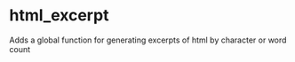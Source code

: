 html_excerpt
============

Adds a global function for generating excerpts of html by character or word count

